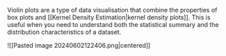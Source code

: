 Violin plots are a type of data visualisation that combine the properties of box plots and [[Kernel Density Estimation|kernel density plots]]. This is useful when you need to understand both the statistical summary and the distribution characteristics of a dataset.

![[Pasted image 20240602122406.png|centered]]

